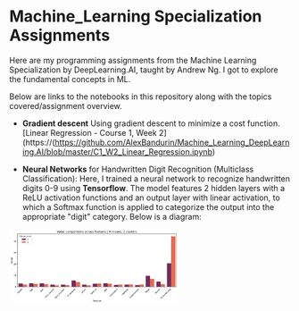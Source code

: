 # Machine_Learning Specialization Assignments

Here are my programming assignments from the Machine Learning Specialization by DeepLearning.AI, taught by Andrew Ng.
I got to explore the fundamental concepts in ML. 

Below are links to the notebooks in this repository along with the topics covered/assignment overview.

- **Gradient descent** 
  Using gradient descent to minimize a cost function. 
  [Linear Regression - Course 1, Week 2](https://(https://github.com/AlexBandurin/Machine_Learning_DeepLearning.AI/blob/master/C1_W2_Linear_Regression.ipynb)
  
  

- **Neural Networks** for Handwritten Digit Recognition (Multiclass Classification):
  Here, I trained a neural network to recognize handwritten digits 0-9 using **Tensorflow**.
  The model features 2 hidden layers with a ReLU activation functions and an output layer with linear activation,
  to which a Softmax function is applied to categorize the output into the appropriate "digit" category. Below is a diagram:


<img src="https://github.com/AlexBandurin/Physical-Activity/blob/master/bar.jpeg"  width="60%" height="60%">






